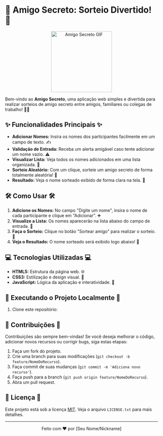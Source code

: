# 🎁 Amigo Secreto: Sorteio Divertido! 🎁

<div align="center">
  <img src="https://media.giphy.com/media/hZrpD7mgct6Wg/giphy.gif" alt="Amigo Secreto GIF" width="200"/>
</div>

Bem-vindo ao **Amigo Secreto**, uma aplicação web simples e divertida para realizar sorteios de amigo secreto entre amigos, familiares ou colegas de trabalho! 🎉🤝

## ✨ Funcionalidades Principais ✨

-   **Adicionar Nomes:** Insira os nomes dos participantes facilmente em um campo de texto. ✍️
-   **Validação de Entrada:** Receba um alerta amigável caso tente adicionar um nome vazio. ⚠️
-   **Visualizar Lista:** Veja todos os nomes adicionados em uma lista organizada. 👀
-   **Sorteio Aleatório:** Com um clique, sorteie um amigo secreto de forma totalmente aleatória! 🎲
-   **Resultado:** Veja o nome sorteado exibido de forma clara na tela. 🥳

## 🛠️ Como Usar 🛠️

1.  **Adicione os Nomes:** No campo "Digite um nome", insira o nome de cada participante e clique em "Adicionar". ➕
2.  **Visualize a Lista:** Os nomes aparecerão na lista abaixo do campo de entrada. 📜
3.  **Faça o Sorteio:** Clique no botão "Sortear amigo" para realizar o sorteio. 🔀
4.  **Veja o Resultado:** O nome sorteado será exibido logo abaixo! 🤩

## 💻 Tecnologias Utilizadas 💻

-   **HTML5:** Estrutura da página web. 🌐
-   **CSS3:** Estilização e design visual. 🎨
-   **JavaScript:** Lógica da aplicação e interatividade. 🧠

## 🚀 Executando o Projeto Localmente 🚀

1.  Clone este repositório:

## 🤝 Contribuições 🤝

Contribuições são sempre bem-vindas! Se você deseja melhorar o código, adicionar novos recursos ou corrigir bugs, siga estas etapas:

1.  Faça um fork do projeto.
2.  Crie uma branch para suas modificações (`git checkout -b feature/NomeDoRecurso`).
3.  Faça commit de suas mudanças (`git commit -m 'Adiciona novo recurso'`).
4.  Faça push para a branch (`git push origin feature/NomeDoRecurso`).
5.  Abra um pull request.

## 📜 Licença 📜

Este projeto está sob a licença [MIT](LICENSE.txt). Veja o arquivo `LICENSE.txt` para mais detalhes.

---

<div align="center">
  Feito com ❤️ por [Seu Nome/Nickname]
</div>

